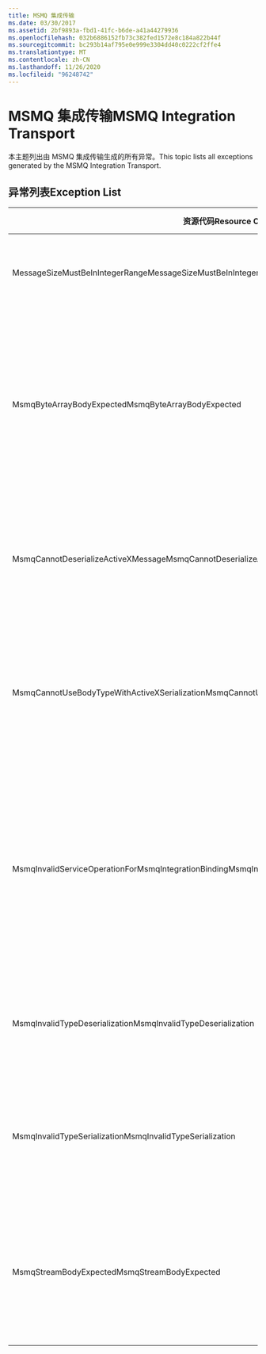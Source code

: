 ```yaml
---
title: MSMQ 集成传输
ms.date: 03/30/2017
ms.assetid: 2bf9893a-fbd1-41fc-b6de-a41a44279936
ms.openlocfilehash: 032b6886152fb73c382fed1572e8c184a822b44f
ms.sourcegitcommit: bc293b14af795e0e999e3304dd40c0222cf2ffe4
ms.translationtype: MT
ms.contentlocale: zh-CN
ms.lasthandoff: 11/26/2020
ms.locfileid: "96248742"
---
```

# <a name="msmq-integration-transport"></a><span data-ttu-id="5a51a-102">MSMQ 集成传输</span><span class="sxs-lookup"><span data-stu-id="5a51a-102">MSMQ Integration Transport</span></span>

<span data-ttu-id="5a51a-103">本主题列出由 MSMQ 集成传输生成的所有异常。</span><span class="sxs-lookup"><span data-stu-id="5a51a-103">This topic lists all exceptions generated by the MSMQ Integration Transport.</span></span>  
  
## <a name="exception-list"></a><span data-ttu-id="5a51a-104">异常列表</span><span class="sxs-lookup"><span data-stu-id="5a51a-104">Exception List</span></span>  
  
|<span data-ttu-id="5a51a-105">资源代码</span><span class="sxs-lookup"><span data-stu-id="5a51a-105">Resource Code</span></span>|<span data-ttu-id="5a51a-106">资源字符串</span><span class="sxs-lookup"><span data-stu-id="5a51a-106">Resource String</span></span>|  
|-------------------|---------------------|  
|<span data-ttu-id="5a51a-107">MessageSizeMustBeInIntegerRange</span><span class="sxs-lookup"><span data-stu-id="5a51a-107">MessageSizeMustBeInIntegerRange</span></span>|<span data-ttu-id="5a51a-108">此工厂会对消息进行缓冲处理，因此消息大小必须在整数值的范围之内。</span><span class="sxs-lookup"><span data-stu-id="5a51a-108">This factory buffers messages, so the message sizes must be in the range of an integer value.</span></span>|  
|<span data-ttu-id="5a51a-109">MsmqByteArrayBodyExpected</span><span class="sxs-lookup"><span data-stu-id="5a51a-109">MsmqByteArrayBodyExpected</span></span>|<span data-ttu-id="5a51a-110">指定的序列化格式与 MSMQ 消息正文不匹配。</span><span class="sxs-lookup"><span data-stu-id="5a51a-110">A mismatch occurred between the specified serialization format and the body of the MSMQ message.</span></span> <span data-ttu-id="5a51a-111">无法发送或接收消息。</span><span class="sxs-lookup"><span data-stu-id="5a51a-111">The message cannot be sent or received.</span></span> <span data-ttu-id="5a51a-112">序列化格式 ByteArray 要求 MSMQ 消息的正文类型为 byte[]。</span><span class="sxs-lookup"><span data-stu-id="5a51a-112">The serialization format ByteArray requires the body of the MSMQ message to be of type byte[].</span></span>|  
|<span data-ttu-id="5a51a-113">MsmqCannotDeserializeActiveXMessage</span><span class="sxs-lookup"><span data-stu-id="5a51a-113">MsmqCannotDeserializeActiveXMessage</span></span>|<span data-ttu-id="5a51a-114">发生 ActiveX 序列化错误。</span><span class="sxs-lookup"><span data-stu-id="5a51a-114">An ActiveX serialization error occurred.</span></span> <span data-ttu-id="5a51a-115">无法发送或接收消息。</span><span class="sxs-lookup"><span data-stu-id="5a51a-115">The message cannot be sent or received.</span></span> <span data-ttu-id="5a51a-116">为正文指定的变量类型与实际 MSMQ 消息正文不匹配。</span><span class="sxs-lookup"><span data-stu-id="5a51a-116">The specified variant type for the body does not match the actual MSMQ message body.</span></span>|  
|<span data-ttu-id="5a51a-117">MsmqCannotUseBodyTypeWithActiveXSerialization</span><span class="sxs-lookup"><span data-stu-id="5a51a-117">MsmqCannotUseBodyTypeWithActiveXSerialization</span></span>|<span data-ttu-id="5a51a-118">消息的属性不匹配。</span><span class="sxs-lookup"><span data-stu-id="5a51a-118">The properties of the message are mismatched.</span></span> <span data-ttu-id="5a51a-119">无法发送或接收消息。</span><span class="sxs-lookup"><span data-stu-id="5a51a-119">The message cannot be sent or received.</span></span> <span data-ttu-id="5a51a-120">如果使用 ActiveX 序列化格式，则不能指定 BodyType 消息属性。</span><span class="sxs-lookup"><span data-stu-id="5a51a-120">The BodyType message property cannot be specified if the ActiveX serialization format is used.</span></span>|  
|<span data-ttu-id="5a51a-121">MsmqInvalidServiceOperationForMsmqIntegrationBinding</span><span class="sxs-lookup"><span data-stu-id="5a51a-121">MsmqInvalidServiceOperationForMsmqIntegrationBinding</span></span>|<span data-ttu-id="5a51a-122">MsmqIntegrationBinding 验证失败。</span><span class="sxs-lookup"><span data-stu-id="5a51a-122">The MsmqIntegrationBinding validation failed.</span></span> <span data-ttu-id="5a51a-123">无法启动服务终结点。</span><span class="sxs-lookup"><span data-stu-id="5a51a-123">The service endpoint cannot be started.</span></span> <span data-ttu-id="5a51a-124">指定绑定不支持指定协定中指定服务操作的方法签名。</span><span class="sxs-lookup"><span data-stu-id="5a51a-124">The specified binding does not support the method signature for the specified service operation in the specified contract.</span></span> <span data-ttu-id="5a51a-125">更正服务操作以使用 MsmqIntegrationBinding。</span><span class="sxs-lookup"><span data-stu-id="5a51a-125">Correct the service operation to use the MsmqIntegrationBinding.</span></span>|  
|<span data-ttu-id="5a51a-126">MsmqInvalidTypeDeserialization</span><span class="sxs-lookup"><span data-stu-id="5a51a-126">MsmqInvalidTypeDeserialization</span></span>|<span data-ttu-id="5a51a-127">ActiveX 序列化失败，因为无法识别序列化格式。</span><span class="sxs-lookup"><span data-stu-id="5a51a-127">The ActiveX serialization failed because the serialization format cannot be recognized.</span></span> <span data-ttu-id="5a51a-128">无法发送或接收消息。</span><span class="sxs-lookup"><span data-stu-id="5a51a-128">The message cannot be sent or received.</span></span>|  
|<span data-ttu-id="5a51a-129">MsmqInvalidTypeSerialization</span><span class="sxs-lookup"><span data-stu-id="5a51a-129">MsmqInvalidTypeSerialization</span></span>|<span data-ttu-id="5a51a-130">无法识别变量类型。</span><span class="sxs-lookup"><span data-stu-id="5a51a-130">The variant type is not recognized.</span></span> <span data-ttu-id="5a51a-131">ActiveX 序列化失败。</span><span class="sxs-lookup"><span data-stu-id="5a51a-131">The ActiveX serialization failed.</span></span> <span data-ttu-id="5a51a-132">无法发送或接收消息。</span><span class="sxs-lookup"><span data-stu-id="5a51a-132">The message cannot be sent or received.</span></span> <span data-ttu-id="5a51a-133">指定的变量类型不受支持。</span><span class="sxs-lookup"><span data-stu-id="5a51a-133">The specified variant type is not supported.</span></span>|  
|<span data-ttu-id="5a51a-134">MsmqStreamBodyExpected</span><span class="sxs-lookup"><span data-stu-id="5a51a-134">MsmqStreamBodyExpected</span></span>|<span data-ttu-id="5a51a-135">序列化格式与正文内容不匹配。</span><span class="sxs-lookup"><span data-stu-id="5a51a-135">Mismatch between serialization format and body content.</span></span> <span data-ttu-id="5a51a-136">无法发送或接收消息。</span><span class="sxs-lookup"><span data-stu-id="5a51a-136">Message cannot be sent or received.</span></span> <span data-ttu-id="5a51a-137">使用流序列化模式只能发送或接收类型为 Stream 的正文。</span><span class="sxs-lookup"><span data-stu-id="5a51a-137">Only a body of type stream can be sent or received using the stream serialization mode.</span></span>|
